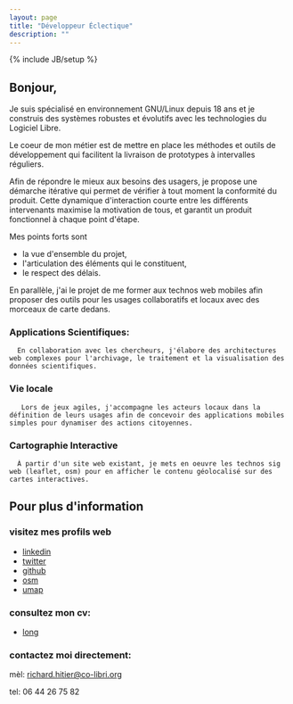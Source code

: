 ```yaml
---
layout: page
title: "Développeur Éclectique"
description: ""
---
```

{% include JB/setup %}


## Bonjour,

Je suis spécialisé en environnement GNU/Linux depuis 18 ans
et je construis des systèmes robustes et évolutifs avec les
technologies du Logiciel Libre.

Le coeur de mon métier est de mettre en place les méthodes
et outils de développement qui facilitent la livraison de
prototypes à intervalles réguliers.

Afin de répondre le mieux aux besoins des usagers, je
propose une démarche itérative qui permet de vérifier à tout
moment la conformité du produit.
Cette dynamique d'interaction courte entre les différents
intervenants maximise la motivation de tous, et garantit un
produit fonctionnel à chaque point d'étape.

Mes points forts sont 

- la vue d'ensemble du projet,
- l'articulation des éléments qui le constituent,
- le respect des délais.

En parallèle, j'ai le projet de me former aux technos web
mobiles afin proposer des outils pour les usages
collaboratifs et locaux avec des morceaux de carte dedans. 

### Applications Scientifiques:

      En collaboration avec les chercheurs, j'élabore des architectures web complexes pour l'archivage, le traitement et la visualisation des données scientifiques.

### Vie locale

       Lors de jeux agiles, j'accompagne les acteurs locaux dans la définition de leurs usages afin de concevoir des applications mobiles simples pour dynamiser des actions citoyennes.

### Cartographie Interactive

      À partir d'un site web existant, je mets en oeuvre les technos sig web (leaflet, osm) pour en afficher le contenu géolocalisé sur des cartes interactives.

## Pour plus d'information

### visitez mes profils web

- [linkedin](http://fr.linkedin.com/in/richardhitier/)
- [twitter](https://twitter.com/richardhitier)
- [github](https://github.com/richardhitier)
- [osm](https://www.openstreetmap.org/user/RichardHitier)
- [umap](http://umap.openstreetmap.fr/en/user/RichardHitier/)

### consultez mon cv:

- [long](http://richardhitier.co-libri.org/richard_hitier.pdf)

### contactez moi directement:

mèl: richard.hitier@co-libri.org

tel: 06 44 26 75 82


